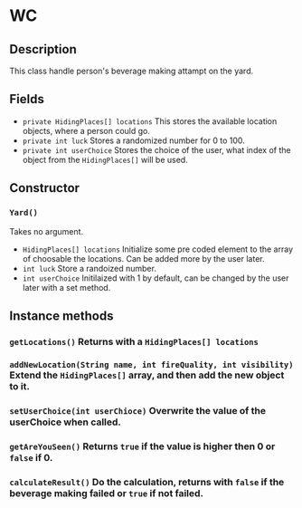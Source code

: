 # WC

## Description 
This class handle person's beverage making attampt on the yard.

## Fields

* `private HidingPlaces[] locations` This stores the available location objects, where a person could go.
* `private int luck` Stores a randomized number for 0 to 100. 
* `private int userChoice` Stores the choice of the user, what index of the object from the `HidingPlaces[]` will be used.

## Constructor

### `Yard()`
Takes no argument.

* `HidingPlaces[] locations` Initialize some pre coded element to the array of choosable the locations. Can be added more by the user later.
* `int luck` Store a randoized number.
* `int userChoice` Initilaized with 1 by default, can be changed by the user later with a set method.



## Instance methods

### `getLocations()` Returns with a `HidingPlaces[] locations`
### `addNewLocation(String name, int fireQuality, int visibility)` Extend the `HidingPlaces[]` array, and then add the new object to it.
### `setUserChoice(int userChioce)` Overwrite the value of the userChoice when called.
### `getAreYouSeen()` Returns `true` if the value is higher then 0 or `false` if 0.
### `calculateResult()` Do the calculation, returns with `false` if the beverage making failed or `true` if not failed.



